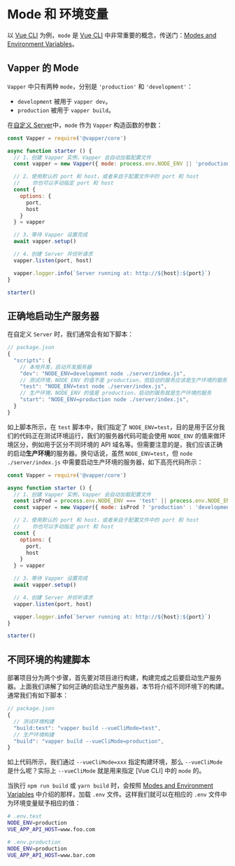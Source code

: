 # Mode 和 环境变量

以 [Vue CLI](https://cli.vuejs.org/) 为例，`mode` 是 [Vue CLI](https://cli.vuejs.org/) 中非常重要的概念，传送门：[Modes and Environment Variables](https://cli.vuejs.org/guide/mode-and-env.html#modes)。

## Vapper 的 Mode

`Vapper` 中只有两种 `mode`，分别是 `'production'` 和 `'development'`：

- `development` 被用于 `vapper dev`。
- `production` 被用于 `vapper build`。

在[自定义 Server](/zh/custom-server.html)中，`mode` 作为 `Vapper` 构造函数的参数：

```js {5}
const Vapper = require('@vapper/core')

async function starter () {
  // 1、创建 Vapper 实例，Vapper 会自动加载配置文件
  const vapper = new Vapper({ mode: process.env.NODE_ENV || 'production' })

  // 2、使用默认的 port 和 host，或者来自于配置文件中的 port 和 host
  //    你也可以手动指定 port 和 host
  const {
    options: {
      port,
      host
    }
  } = vapper

  // 3、等待 Vapper 设置完成
  await vapper.setup()

  // 4、创建 Server 并侦听请求
  vapper.listen(port, host)

  vapper.logger.info(`Server running at: http://${host}:${port}`)
}

starter()
```

## 正确地启动生产服务器

在自定义 `Server` 时，我们通常会有如下脚本：

```js
// package.json
{
  "scripts": {
    // 本地开发，启动开发服务器
    "dev": "NODE_ENV=development node ./server/index.js",
    // 测试环境，NODE_ENV 的值不是 production，但启动的服务应该是生产环境的服务
    "test": "NODE_ENV=test node ./server/index.js",
    // 生产环境，NODE_ENV 的值是 production，启动的服务就是生产环境的服务
    "start": "NODE_ENV=production node ./server/index.js",
  }
}
```

如上脚本所示，在 `test` 脚本中，我们指定了 `NODE_ENV=test`，目的是用于区分我们的代码正在测试环境运行，我们的服务器代码可能会使用 `NODE_ENV` 的值来做环境区分，例如用于区分不同环境的 API 域名等。但需要注意的是，我们应该正确的启动**生产环境**的服务器。换句话说，虽然 `NODE_ENV=test`，但 `node ./server/index.js` 中需要启动生产环境的服务器，如下高亮代码所示：

```js {5,6}
const Vapper = require('@vapper/core')

async function starter () {
  // 1、创建 Vapper 实例，Vapper 会自动加载配置文件
  const isProd = process.env.NODE_ENV === 'test' || process.env.NODE_ENV === 'production'
  const vapper = new Vapper({ mode: isProd ? 'production' : 'development' })

  // 2、使用默认的 port 和 host，或者来自于配置文件中的 port 和 host
  //    你也可以手动指定 port 和 host
  const {
    options: {
      port,
      host
    }
  } = vapper

  // 3、等待 Vapper 设置完成
  await vapper.setup()

  // 4、创建 Server 并侦听请求
  vapper.listen(port, host)

  vapper.logger.info(`Server running at: http://${host}:${port}`)
}

starter()
```

## 不同环境的构建脚本

部署项目分为两个步骤，首先要对项目进行构建，构建完成之后要启动生产服务器。上面我们讲解了如何正确的启动生产服务器，本节将介绍不同环境下的构建。通常我们有如下脚本：

```js
// package.json
{
  // 测试环境构建
  "build:test": "vapper build --vueCliMode=test",
  // 生产环境构建
  "build": "vapper build --vueCliMode=production",
}
```

如上代码所示，我们通过 `--vueCliMode=xxx` 指定构建环境，那么 `--vueCliMode` 是什么呢？实际上 `--vueCliMode` 就是用来指定 [Vue CLI] 中的 `mode` 的。

当执行 `npm run build` 或 `yarn build` 时，会按照 [Modes and Environment Variables](https://cli.vuejs.org/guide/mode-and-env.html#modes) 中介绍的那样，加载 `.env` 文件。这样我们就可以在相应的 `.env` 文件中为环境变量赋予相应的值：

```sh
# .env.test
NODE_ENV=production
VUE_APP_API_HOST=www.foo.com
```

```sh
# .env.production
NODE_ENV=production
VUE_APP_API_HOST=www.bar.com
```